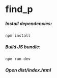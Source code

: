 # find_p

##### Install dependencies:
```
npm install
```

##### Build JS bundle:
```
npm run dev
```

##### Open dist/index.html

